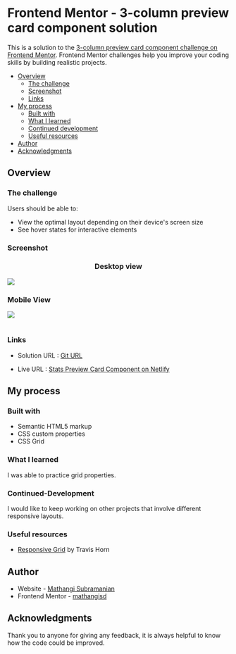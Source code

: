 # Frontend Mentor - 3-column preview card component solution

This is a solution to the [3-column preview card component challenge on Frontend Mentor](https://www.frontendmentor.io/challenges/3column-preview-card-component-pH92eAR2-). Frontend Mentor challenges help you improve your coding skills by building realistic projects. 


- [Overview](#overview)
  - [The challenge](#the-challenge)
  - [Screenshot](#screenshot)
  - [Links](#links)
- [My process](#my-process)
  - [Built with](#built-with)
  - [What I learned](#what-i-learned)
  - [Continued development](#continued-development)
  - [Useful resources](#useful-resources)
- [Author](#author)
- [Acknowledgments](#acknowledgments)


## Overview
### The challenge

Users should be able to:

- View the optimal layout depending on their device's screen size
- See hover states for interactive elements


### Screenshot


### <p style="text-align: center;">Desktop view</p> 

![](./screenshot_3columnpreview_desktop.png)


### <p style="text-align: left;">Mobile View</p> 

![](./screenshot_3columnpreview_mobile.png)

# 
### Links

- Solution URL : [Git URL](https://github.com/mathangisd/3-column-card-preview.git)

- Live URL : [Stats Preview Card Component on Netlify](https://stats-preview-msd.netlify.app/)


## My process
### Built with

- Semantic HTML5 markup
- CSS custom properties
- CSS Grid

### What I learned

I was able to practice grid properties. 

### Continued-Development
I would like to keep working on other projects that involve different responsive layouts.

### Useful resources

- [Responsive Grid](https://travishorn.com/responsive-grid-in-2-minutes-with-css-grid-layout-4842a41420fe) by Travis Horn

## Author
- Website - [Mathangi Subramanian](https://github.com/mathangisd)
- Frontend Mentor - [mathangisd](https://www.frontendmentor.io/profile/mathangisd)

## Acknowledgments
Thank you to anyone for giving any feedback, it is always helpful to know how the code could be improved.

